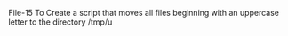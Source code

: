 File-15 To Create a script that moves all files beginning with an uppercase letter to the directory /tmp/u

